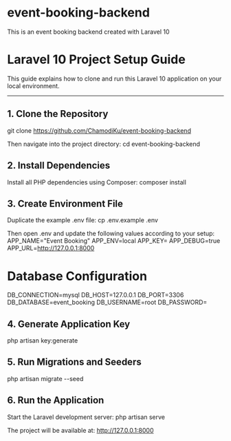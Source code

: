 # event-booking-backend
This is an event booking backend created with Laravel 10

# Laravel 10 Project Setup Guide

This guide explains how to clone and run this Laravel 10 application on your local environment.

---------------------------------------------------------------------------------------------------------------------------------------------------------------------------------

## 1. Clone the Repository

git clone https://github.com/ChamodiKu/event-booking-backend

Then navigate into the project directory:
cd event-booking-backend

## 2. Install Dependencies
Install all PHP dependencies using Composer:
composer install

## 3. Create Environment File
Duplicate the example .env file:
cp .env.example .env

Then open .env and update the following values according to your setup:
APP_NAME="Event Booking"
APP_ENV=local
APP_KEY=
APP_DEBUG=true
APP_URL=http://127.0.0.1:8000

# Database Configuration
DB_CONNECTION=mysql
DB_HOST=127.0.0.1
DB_PORT=3306
DB_DATABASE=event_booking
DB_USERNAME=root
DB_PASSWORD=

## 4. Generate Application Key
php artisan key:generate

## 5. Run Migrations and Seeders
php artisan migrate --seed

## 6. Run the Application
Start the Laravel development server:
php artisan serve

The project will be available at:
http://127.0.0.1:8000

